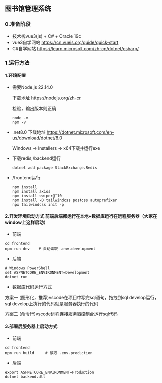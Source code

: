 ## 图书馆管理系统

### 0.准备阶段
- 技术栈vue3(js) + C# + Oracle 19c
- vue3自学网站 https://cn.vuejs.org/guide/quick-start
- C#自学网站 https://learn.microsoft.com/zh-cn/dotnet/csharp/


### 1.运行方法
#### 1.环境配置

- 需要Node.js 22.14.0 

    下载地址 https://nodejs.org/zh-cn

    检验，输出版本则正确
    ```
    node -v
    npm -v
    ```

 - .net8.0
    下载地址
    https://dotnet.microsoft.com/en-us/download/dotnet/8.0
    
    Windows → Installers → x64下载并运行exe

 - 下载redis,/backend运行
   ```
   dotnet add package StackExchange.Redis
   ```

 - /frontend运行
   ```
   npm install
   npm install axios
   npm install swiper@^10
   npm install -D tailwindcss postcss autoprefixer
   npx tailwindcss init -p
   ```

#### 2.开发环境启动方式 前端后端都运行在本地+数据库运行在远程服务器（大家在window上这样启动）

- 前端
```
cd frontend
npm run dev    # 自动读取 .env.development
```

- 后端
```
# Windows PowerShell
set ASPNETCORE_ENVIRONMENT=Development
dotnet run
```

- 数据库代码运行方式

方案一 (图形化，推荐)vscode在项目中写完sql语句，拖拽到sql develop运行，sql develop上执行的代码就是服务器执行的代码

方案二 (命令行)vscode远程连接服务器控制台运行sql代码

#### 3.部署后服务器上启动方式
- 前端
```
cd frontend
npm run build     # 读取 .env.production
```

- 后端
```
export ASPNETCORE_ENVIRONMENT=Production
dotnet backend.dll
```
